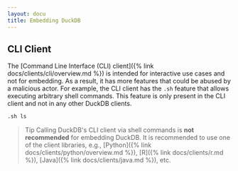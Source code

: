 ```yaml
---
layout: docu
title: Embedding DuckDB
---
```


## CLI Client

The [Command Line Interface (CLI) client]({% link docs/clients/cli/overview.md %}) is intended for interactive use cases and not for embedding.
As a result, it has more features that could be abused by a malicious actor.
For example, the CLI client has the `.sh` feature that allows executing arbitrary shell commands.
This feature is only present in the CLI client and not in any other DuckDB clients.

```sql
.sh ls
```

> Tip Calling DuckDB's CLI client via shell commands is **not recommended** for embedding DuckDB. It is recommended to use one of the client libraries, e.g., [Python]({% link docs/clients/python/overview.md %}), [R]({% link docs/clients/r.md %}), [Java]({% link docs/clients/java.md %}), etc.
